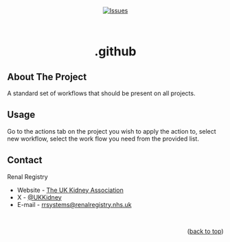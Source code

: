 <a name="readme-top"></a>

<div align='center'>

[![Issues][issues-shield]][issues-url]

</div>
<br />
<h1 align="center">.github</h1>

## About The Project

A standard set of workflows that should be present on all projects.


## Usage

Go to the actions tab on the project you wish to apply the action to, select new workflow, select the work flow you need from the provided list.

## Contact

Renal Registry 
* Website - [The UK Kidney Association](https://ukkidney.org/)
* X - [@UKKidney](https://twitter.com/@UKKidney)
* E-mail -  rrsystems@renalregistry.nhs.uk

<br />

<p align="right">(<a href="#readme-top">back to top</a>)</p>

[issues-shield]: https://img.shields.io/github/issues/renalreg/.github.svg?style=for-the-badge
[issues-url]: https://github.com/renalreg/.github/issues
